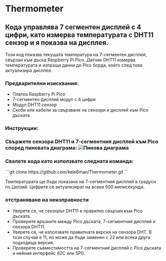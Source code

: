 # Thermometer
<h2> Кода управлява 7 сегментен дисплей с 4 цифри, като измерва температурата с DHT11 сензор и я показва на дисплея.</h2>

Този код показва текущата температура на 7-сегментен дисплей, свързан към дъска Raspberry Pi Pico. Датчик DHT11 измерва температурата и изпраща данни до Pico борда, който след това актуализира дисплея.

<h3>Предварителни изисквания:</h3>
<ul>
  <li>Платка Raspberry Pi Pico</li>
  <li>7-сегментен дисплей модул с 4 цифри</li>
  <li>Модул DHT11 сензор</li>
  <li>Скоби или кабели за свързване на сензори и дисплей към Pico дъската</li>
</ul>

<h3>Инструкции:<h3/>
Свържете сензора DHT11 и 7-сегментния дисплей към Pico според пиновата диаграма:
<picture>
  <img alt="Пинова диаграма" src="https://ibb.co/DrKy1rP">
</picture>

<h3>Свалете кода като използвате следната команда:</h3>
```git clone https://github.com/kele6man/Thermometer.git```

Температурата ще бъде показана на 7-сегментния дисплей в градуси по Целзий. Цифрите се актуализират на всеки 500 милисекунди.

<h3>отстраняване на неизправности</h3>
<ul>
  <li>Уверете се, че сензорът DHT11 е правилно свързан към Pico дъската.</li>
  <li>Проверете връзките между Pico дъската, 7-сегментния дисплей и сензора DHT11.</li>
  <li>Уверете се, че използвате правилната версия на сензора DHT. В този случай е 11, но може да бъде заменен с 22 или всяка друга подходяща версия.</li>
  <li>Проверете съвместимостта на 7-сегментния дисплей с Pico дъската и нейния интерфейс (I2C или SPI).</li>
</ul>

